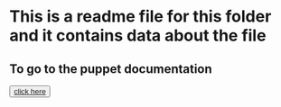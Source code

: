 # This is a readme file for this folder and it contains data about the file

## To go to the puppet documentation
<button>
    <a href="https://www.puppet.com/docs/puppet/5.5/cheatsheet_core_types">
    click here
    </a>
</button>